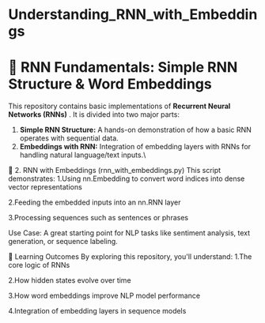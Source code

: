 # Understanding_RNN_with_Embeddings

# 🧠 RNN Fundamentals: Simple RNN Structure & Word Embeddings

This repository contains basic implementations of **Recurrent Neural Networks (RNNs)** . It is divided into two major parts:

1. **Simple RNN Structure:** A hands-on demonstration of how a basic RNN operates with sequential data.
2. **Embeddings with RNN:** Integration of embedding layers with RNNs for handling natural language/text inputs.\

🧬 2. RNN with Embeddings (rnn_with_embeddings.py)
This script demonstrates:
1.Using nn.Embedding to convert word indices into dense vector representations

2.Feeding the embedded inputs into an nn.RNN layer

3.Processing sequences such as sentences or phrases

Use Case: A great starting point for NLP tasks like sentiment analysis, text generation, or sequence labeling.

📖 Learning Outcomes
By exploring this repository, you'll understand:
1.The core logic of RNNs

2.How hidden states evolve over time

3.How word embeddings improve NLP model performance

4.Integration of embedding layers in sequence models

